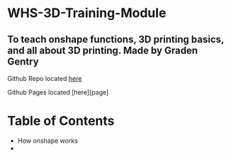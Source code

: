 # WHS-3D-Training-Module
## To teach onshape functions, 3D printing basics, and all about 3D printing. Made by Graden Gentry

Github Repo located [here][repo]

Github Pages located [here][page]


# Table of Contents <a name="top"></a>
- How onshape works
- 


[repo]: 
[page]: 
